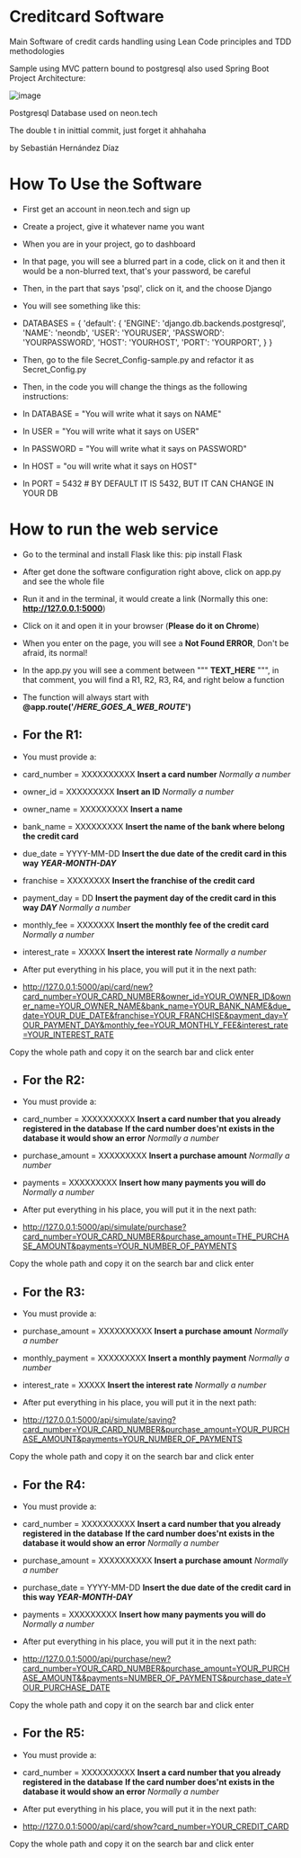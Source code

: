 # Creditcard Software

Main Software of credit cards handling using Lean Code principles and TDD methodologies

Sample using MVC pattern bound to postgresql
also used Spring Boot Project Architecture:


![image](https://github.com/BasHdezDev/Quotes/assets/109814105/dd799183-27f8-424e-92ea-da2e39dde22f)

Postgresql Database used on neon.tech

The double t in inittial commit, just forget it ahhahaha

by Sebastián Hernández Díaz


# How To Use the Software
- First get an account in neon.tech and sign up
- Create a project, give it whatever name you want
- When you are in your project, go to dashboard
- In that page, you will see a blurred part in a code, click on it and then it would be a non-blurred text, that's your password, be careful
- Then, in the part that says 'psql', click on it, and the choose Django
- You will see something like this:
  
- DATABASES = {
  'default': {
    'ENGINE': 'django.db.backends.postgresql',
    'NAME': 'neondb',
    'USER': 'YOURUSER',
    'PASSWORD': 'YOURPASSWORD',
    'HOST': 'YOURHOST',
    'PORT': 'YOURPORT',
  }
}

- Then, go to the file Secret_Config-sample.py and refactor it as Secret_Config.py
- Then, in the code you will change the things as the following instructions:


- In DATABASE = "You will write what it says on NAME"
- In USER = "You will write what it says on USER"
- In PASSWORD = "You will write what it says on PASSWORD"
- In HOST = "ou will write what it says on HOST"
- In PORT = 5432  # BY DEFAULT IT IS 5432, BUT IT CAN CHANGE IN YOUR DB


# How to run the web service

- Go to the terminal and install Flask like this: pip install Flask
- After get done the software configuration right above, click on app.py and see the whole file
- Run it and in the terminal, it would create a link (Normally this one: **http://127.0.0.1:5000**)
- Click on it and open it in your browser (**Please do it on Chrome**)
- When you enter on the page, you will see a **Not Found ERROR**, Don't be afraid, its normal!
- In the app.py you will see a comment between """ **TEXT_HERE** """, in that comment, you will find a R1, R2, R3, R4, and right below a function
- The function will always start with **@app.route('*/HERE_GOES_A_WEB_ROUTE*')**

  
- ## For the R1:
- You must provide a:
- card_number = XXXXXXXXXX    **Insert a card number** *Normally a number*
- owner_id = XXXXXXXXX        **Insert an ID** *Normally a number*
- owner_name = XXXXXXXXX      **Insert a name**
- bank_name = XXXXXXXXX       **Insert the name of the bank where belong the credit card**
- due_date = YYYY-MM-DD       **Insert the due date of the credit card in this way *YEAR-MONTH-DAY***
- franchise = XXXXXXXX        **Insert the franchise of the credit card**
- payment_day = DD            **Insert the payment day of the credit card in this way *DAY*** *Normally a number*
- monthly_fee = XXXXXXX       **Insert the monthly fee of the credit card** *Normally a number*
- interest_rate = XXXXX       **Insert the interest rate** *Normally a number*

- After put everything in his place, you will put it in the next path:

- http://127.0.0.1:5000/api/card/new?card_number=YOUR_CARD_NUMBER&owner_id=YOUR_OWNER_ID&owner_name=YOUR_OWNER_NAME&bank_name=YOUR_BANK_NAME&due_date=YOUR_DUE_DATE&franchise=YOUR_FRANCHISE&payment_day=YOUR_PAYMENT_DAY&monthly_fee=YOUR_MONTHLY_FEE&interest_rate=YOUR_INTEREST_RATE

Copy the whole path and copy it on the search bar and click enter



- ## For the R2:
- You must provide a:
- card_number = XXXXXXXXXX       **Insert a card number that you already registered in the database** **If the card number does'nt exists in the database it would show an error** *Normally a number*
- purchase_amount = XXXXXXXXX    **Insert a purchase amount** *Normally a number*
- payments = XXXXXXXXX           **Insert how many payments you will do** *Normally a number*


- After put everything in his place, you will put it in the next path:

- http://127.0.0.1:5000/api/simulate/purchase?card_number=YOUR_CARD_NUMBER&purchase_amount=THE_PURCHASE_AMOUNT&payments=YOUR_NUMBER_OF_PAYMENTS

Copy the whole path and copy it on the search bar and click enter


- ## For the R3:
- You must provide a:
- purchase_amount = XXXXXXXXXX    **Insert a purchase amount** *Normally a number*
- monthly_payment = XXXXXXXXX     **Insert a monthly payment** *Normally a number*
- interest_rate = XXXXX           **Insert the interest rate** *Normally a number*

- After put everything in his place, you will put it in the next path:

- http://127.0.0.1:5000/api/simulate/saving?card_number=YOUR_CARD_NUMBER&purchase_amount=YOUR_PURCHASE_AMOUNT&payments=YOUR_NUMBER_OF_PAYMENTS

Copy the whole path and copy it on the search bar and click enter



- ## For the R4:
- You must provide a:
- card_number = XXXXXXXXXX        **Insert a card number that you already registered in the database** **If the card number does'nt exists in the database it would show an error** *Normally a number*
- purchase_amount = XXXXXXXXXX    **Insert a purchase amount** *Normally a number*
- purchase_date = YYYY-MM-DD      **Insert the due date of the credit card in this way *YEAR-MONTH-DAY***
- payments = XXXXXXXXX           **Insert how many payments you will do** *Normally a number*

- After put everything in his place, you will put it in the next path:

- http://127.0.0.1:5000/api/purchase/new?card_number=YOUR_CARD_NUMBER&purchase_amount=YOUR_PURCHASE_AMOUNT&&payments=NUMBER_OF_PAYMENTS&purchase_date=YOUR_PURCHASE_DATE

Copy the whole path and copy it on the search bar and click enter


- ## For the R5:
- You must provide a:
- card_number = XXXXXXXXXX        **Insert a card number that you already registered in the database** **If the card number does'nt exists in the database it would show an error** *Normally a number*

- After put everything in his place, you will put it in the next path:

- http://127.0.0.1:5000/api/card/show?card_number=YOUR_CREDIT_CARD

Copy the whole path and copy it on the search bar and click enter
